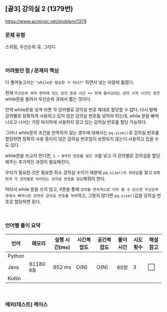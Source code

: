 ## [골3] 강의실 2 (1379번)

https://www.acmicpc.net/problem/1379

### 문제 유형

스위핑, 우선순위 큐, 그리디

<br>

### 어려웠던 점 / 문제의 핵심

다 풀어놓고서는 `"while문 필요한 거 아냐?"` 하면서 넣는 바람에 틀렸다.

현재 `우선순위 큐의 맨위에 있는 강의 종료 시간 <= 현재 들어오려는 강의 시작 시간인 동안` while문을 돌려서 우선순위 큐에서 뽑는 것이다.

만약 while문을 넣게 되면 각 강의별로 강의실 번호 제대로 할당할 수 없다. 다시 말해 강의별로 정확하게 사용하고 있지 않은 강의실 번호를 넣어야 하는데, while 문을 빠져 나오고 나서는 가장 마지막에 사용하지 않고 있는 강의실 번호를 할당 가능하다.

그러나 while문의 조건을 만족하지 않는 경우에 대해서는 `pq.size()`로 강의실 번호를 할당하면 정확히 사용 중이지 않은 강의실 번호임이 보장되지 않는다.사용하고 있을 수도 있다. 

while문을 쓰고자 한다면, `1 ~ N개의 번호를 넣은 큐`를 넣고 각 강의별로 강의실을 할당해주는 추가적인 과정이 필요해진다.

우리가 필요한 것은 필요한 최소 강의실 수이기 때문에 `pq.size()의 최댓값`을 찾고 `정확하게 각 강의별로 비어있는 강의실 번호를 할당`해줘야 한다.

따라서 while 문을 쓰지 않고, if문을 통해 `강의를 연속적으로 이어 할 수 있으면 우선순위 큐에서 빠져나온 강의의 강의실 번호를 부여`하고, 그렇지 않다면 `pq.size()`값을 강의실 번호로 할당하면 된다.

<br>

### 언어별 풀이 요약

| 언어   | 메모리   | 실행 시간(ms) | 시간복잡도 | 공간복잡도 | 풀이 시간 | 시도 횟수 | 해설 참고            |
| ------ | -------- | ------------- | ---------- | ---------- | --------- | --------- | -------------------- |
| Python |          |               |            |            |           |           |                      |
| Java   | 61180 KB | 952 ms        | O(N)       | O(N)       | 60분      | 3         | :white_large_square: |
| Kotlin |          |               |            |            |           |           |                      |

<br>

### 예외(테스트) 케이스

```
```

